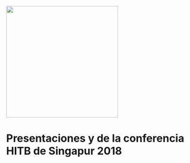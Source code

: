 <p><img src="http://conference.hitb.org/wp-content/uploads/2014/06/HITB-logo-regular-copy.png" width="300px" height="300px" /></p>

# Presentaciones y de la conferencia HITB de Singapur 2018
